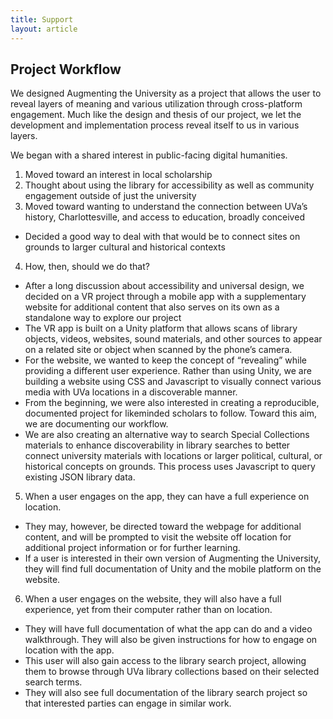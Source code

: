 ```yaml
---
title: Support
layout: article
---
```


## Project Workflow
We designed Augmenting the University as a project that allows the user to reveal layers of meaning and various utilization through cross-platform engagement. Much like the design and thesis of our project, we let the development and implementation process reveal itself to us in various layers.

We began with a shared interest in public-facing digital humanities.

1. Moved toward an interest in local scholarship
2. Thought about using the library for accessibility as well as community engagement outside of just the university
3. Moved toward wanting to understand the connection between UVa’s history, Charlottesville, and access to education, broadly conceived
  * Decided a good way to deal with that would be to connect sites on grounds to larger cultural and historical contexts
4. How, then, should we do that?
  * After a long discussion about accessibility and universal design, we decided on a VR project through a mobile app with a supplementary website for additional content that also serves on its own as a standalone way to explore our project
  * The VR app is built on a Unity platform that allows scans of library objects, videos, websites, sound materials, and other sources to appear on a related site or object when scanned by the phone’s camera.
  * For the website, we wanted to keep the concept of “revealing” while providing a different user experience. Rather than using Unity, we are building a website using CSS and Javascript to visually connect various media with UVa locations in a discoverable manner.
  * From the beginning, we were also interested in creating a reproducible, documented project for likeminded scholars to follow. Toward this aim, we are documenting our workflow.
  * We are also creating an alternative way to search Special Collections materials to enhance discoverability in library searches to better connect university materials with locations or larger political, cultural, or historical concepts on grounds. This process uses Javascript to query existing JSON library data.
5. When a user engages on the app, they can have a full experience on location.
  * They may, however, be directed toward the webpage for additional content, and will be prompted to visit the website off location for additional project information or for further learning.
  * If a user is interested in their own version of Augmenting the University, they will find full documentation of Unity and the mobile platform on the website.
6. When a user engages on the website, they will also have a full experience, yet from their computer rather than on location.
  * They will have full documentation of what the app can do and a video walkthrough. They will also be given instructions for how to engage on location with the app.
  * This user will also gain access to the library search project, allowing them to browse through UVa library collections based on their selected search terms.
  * They will also see full documentation of the library search project so that interested parties can engage in similar work.
